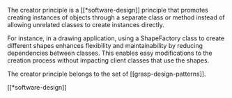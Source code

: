 The creator principle is a [[*software-design]] principle that promotes creating instances of objects through a separate class or method instead of allowing unrelated classes to create instances directly. 

For instance, in a drawing application, using a ShapeFactory class to create different shapes enhances flexibility and maintainability by reducing dependencies between classes. This enables easy modifications to the creation process without impacting client classes that use the shapes.

The creator principle belongs to the set of [[grasp-design-patterns]].

[[*software-design]]